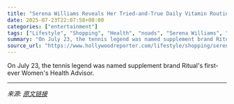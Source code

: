 ```yaml
---
title: "Serena Williams Reveals Her Tried-and-True Daily Vitamin Routine"
date: 2025-07-23T22:07:58+08:00
categories: ["entertainment"]
tags: ["Lifestyle", "Shopping", "Health", "noads", "Serena Williams", "shopping", "wellness"]
summary: "On July 23, the tennis legend was named supplement brand Ritual's first-ever Women's Health Advisor."
source_url: "https://www.hollywoodreporter.com/lifestyle/shopping/serena-williams-ritual-vitamins-daily-health-wellness-routine-1236327375/"
---
```


On July 23, the tennis legend was named supplement brand Ritual's first-ever Women's Health Advisor.

---

*来源: [原文链接](https://www.hollywoodreporter.com/lifestyle/shopping/serena-williams-ritual-vitamins-daily-health-wellness-routine-1236327375/)*
